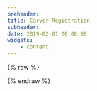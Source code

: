 ```yaml
---
preheader: 
title: Carver Registration
subheader: 
date: 2019-02-01 00:00:00
widgets:
    - content
---
```


{% raw %}
<div class="cognito">
<script src="https://services.cognitoforms.com/s/4q9mfMXzs0yQEnbPXq3vcA"></script>
<script>Cognito.load("forms", { id: "4" });</script>
</div>
{% endraw %}